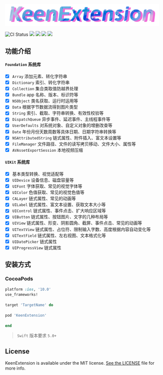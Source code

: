 ![KeenExtension](https://raw.githubusercontent.com/chongzone/KeenExtension/master/Resources/KeenExtensionLogo.png)

![CI Status](https://img.shields.io/travis/chongzone/KeenExtension.svg?style=flat)
![](https://img.shields.io/badge/swift-5.0%2B-orange.svg?style=flat)
![](https://img.shields.io/badge/pod-v1.0.0-brightgreen.svg?style=flat)
![](https://img.shields.io/badge/platform-iOS-orange.svg?style=flat)
![](https://img.shields.io/badge/license-MIT-blue.svg)

## 功能介绍

#### `Foundation` 系统库
- [x] `Array` 添加元素、转化字符串
- [x] `Dictionary` 索引、转化字符串
- [x] `Collection` 集合类取值防越界处理 
- [x] `Bundle` app 名称、版本、标识符等
- [x] `NSObject` 类名获取、运行时运用等
- [x] `Data` 根据字节数据流得到图片类型 
- [x] `String` 索引、截取、字符串转换、有效性校验等
- [x] `DispatchQueue` 异步事件、延迟事件、主线程事件等
- [x] `UserDefaults`  对系统对象、自定义对象的增删改查等
- [x] `Date`  年份月份天数周数等具体日期、日期字符串转换等
- [x] `NSAttributedString` 链式属性、附件插入、富文本设置等
- [x] `FileManager` 文件路径、文件的读写拷贝移动、文件大小、属性等
- [x] `AVAssetExportSession` 本地视频压缩

#### `UIKit` 系统库
- [x] 基本类型转换、视觉适配等
- [x] `UIDevice` 设备信息、磁盘容量等
- [x] `UIFont` 字体获取、常见的视觉字体等
- [x] `UIColor` 色值获取、常见的视觉色值等
- [x] `CALayer` 链式属性、常见的动画等
- [x] `UILabel` 链式属性、富文本设置、获取文本大小等 
- [x] `UIControl` 链式属性、事件点击、扩大响应区域等 
- [x] `UIButton` 链式属性、按钮图片、文字的几种布局等 
- [x] `UIView` 链式属性、形变、阴影圆角、截屏、事件点击、常见的动画等
- [x] `UITextView` 链式属性、占位符、限制输入字数、高度根据内容自动变化等
- [x] `UITextField` 链式属性、左右视图、文本格式化等
- [x] `UIDatePicker` 链式属性 
- [x]  `UIProgressView` 链式属性 

## 安装方式 

### CocoaPods

```ruby
platform :ios, '10.0'
use_frameworks!

target 'TargetName' do

pod 'KeenExtension'

end
```
> `Swift` 版本要求 `5.0+`

## License

KeenExtension is available under the MIT license. [See the LICENSE](https://github.com/chongzone/KeenExtension/blob/main/LICENSE) file for more info.
